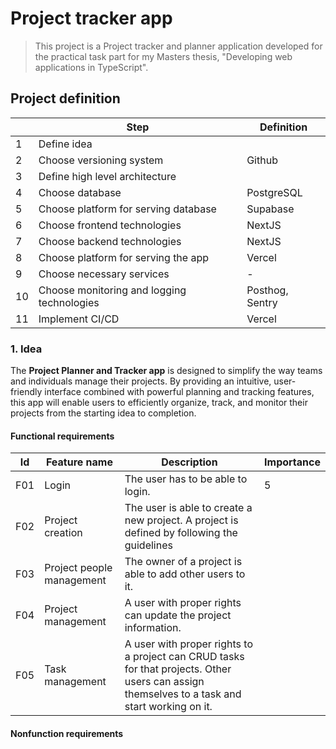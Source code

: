 # Project tracker app

> This project is a Project tracker and planner application developed for the practical task part for my Masters thesis, "Developing web applications in TypeScript".

## Project definition

|     | Step                                       | Definition      |
| --- | ------------------------------------------ | --------------- |
| 1   | Define idea                                |                 |
| 2   | Choose versioning system                   | Github          |
| 3   | Define high level architecture             |                 |
| 4   | Choose database                            | PostgreSQL      |
| 5   | Choose platform for serving database       | Supabase        |
| 6   | Choose frontend technologies               | NextJS          |
| 7   | Choose backend technologies                | NextJS          |
| 8   | Choose platform for serving the app        | Vercel          |
| 9   | Choose necessary services                  | -               |
| 10  | Choose monitoring and logging technologies | Posthog, Sentry |
| 11  | Implement CI/CD                            | Vercel          |

### 1. Idea

The **Project Planner and Tracker app** is designed to simplify the way teams and individuals manage their projects. By providing an intuitive, user-friendly interface combined with powerful planning and tracking features, this app will enable users to efficiently organize, track, and monitor their projects from the starting idea to completion.

#### Functional requirements

| Id  | Feature name              | Description                                                                                                                                   | Importance |
| --- | ------------------------- | --------------------------------------------------------------------------------------------------------------------------------------------- | ---------- |
| F01 | Login                     | The user has to be able to login.                                                                                                             | 5          |
| F02 | Project creation          | The user is able to create a new project. A project is defined by following the guidelines                                                    |            |
| F03 | Project people management | The owner of a project is able to add other users to it.                                                                                      |            |
| F04 | Project management        | A user with proper rights can update the project information.                                                                                 |            |
| F05 | Task management           | A user with proper rights to a project can CRUD tasks for that projects. Other users can assign themselves to a task and start working on it. |            |

#### Nonfunction requirements
